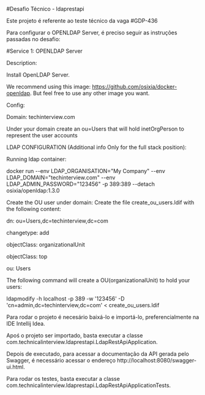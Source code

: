#Desafio Técnico - ldaprestapi

Este projeto é referente ao teste técnico da vaga #GDP-436

Para configurar o OPENLDAP Server, é preciso seguir as instruções passadas no desafio:

#Service 1:  OPENLDAP Server

Description:


Install OpenLDAP Server.

We recommend using this image: https://github.com/osixia/docker-openldap. But feel free to use any other image you want.

Config:

Domain: techinterview.com

Under your domain create an ou=Users that will hold inetOrgPerson to represent the user accounts



LDAP CONFIGURATION (Additional info Only for the full stack position):

Running ldap container:


docker run --env LDAP_ORGANISATION="My Company" --env LDAP_DOMAIN="techinterview.com" --env LDAP_ADMIN_PASSWORD="123456" -p 389:389 --detach osixia/openldap:1.3.0


Create the OU user under domain:
Create the file create_ou_users.ldif with the following content:

dn: ou=Users,dc=techinterview,dc=com

changetype: add

objectClass: organizationalUnit

objectClass: top

ou: Users

<blank line at the end of the file>


The following command will create a OU(organizationalUnit) to hold your users:

ldapmodify -h localhost -p 389 -w '123456' -D 'cn=admin,dc=techinterview,dc=com'  <  create_ou_users.ldif


Para rodar o projeto é necesário baixá-lo e importá-lo, preferencialmente na IDE Intellij Idea.

Apoś o projeto ser importado, basta executar a classe com.technicalinterview.ldaprestapi.LdapRestApiApplication.

Depois de executado, para acessar a documentação da API gerada pelo Swagger, é necessário acessar o endereço http://localhost:8080/swagger-ui.html.

Para rodar os testes, basta executar a classe com.technicalinterview.ldaprestapi.LdapRestApiApplicationTests.
